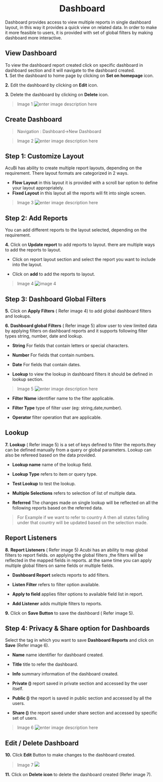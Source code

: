 <center><h1>Dashboard</h1></center>

Dashboard provides access to view multiple reports in single dashboard layout, in this way it provides a quick view on related data. In order to make it more feasible to users, it is provided with set of global filters by making dashboard more interactive.

## View Dashboard

 To view the dashboard report created click on specific dashboard in dashboard section and it will navigate to the dashboard created.  
**1.**  Set the dashboard to home page by clicking on **Set on homepage** icon.

**2.** Edit the dashboard by clicking on **Edit** icon.

**3.** Delete the dashboard by clicking on **Delete** icon.

> Image 1
![enter image description here](https://raw.githubusercontent.com/sv18042016/fp1/b56b16b1de0a7088433221a92efcb565b3baae2e/images/view%20-dash.png)

## Create Dashboard

> Navigation : Dashboard→New Dashboard

> Image 2
![enter image description here](https://raw.githubusercontent.com/sv18042016/fp1/20367797e10c5eabfec8ab65d23699fb34843101/images/dash.png)

 ## Step 1:  Customize Layout 
  
AcuBi has ability to create multiple report layouts, depending on the requirement. There layout formats are categorized in 2 ways.
- **Flow Layout** in this layout it is provided with a scroll bar option to define your layout appropriately.
- **Fixed Layout** in this layout all the reports will fit into single screen.
>Image 3
![enter image description here](https://raw.githubusercontent.com/sv18042016/fp1/4c3c6dabd96221095d0b54d5b2df37c49a919276/images/layout.png)

## Step 2: Add Reports

You can add different reports to the layout selected, depending on the requirement.

**4.** Click on **Update report** to add reports to layout. there are multiple ways to add the reports to layout.

- Click on report layout section and select the report you want to include into the layout.

- Click on **add**  to add the reports to layout. 

> Image 4
![image 4](https://raw.githubusercontent.com/sv18042016/fp1/ac1da552c0d05c08fa1aad5c0c1d07df190fd388/images/add_rep%5Borts.png)

## Step 3: Dashboard Global Filters

**5.**  Click on **Apply Filters** ( Refer image 4)
 to add global dashboard filters and lookups.
 
 **6.** **Dashboard global Filters** ( Refer image 5)
 allow user to view limited data by applying filters on dashboard reports and it supports following filter types string, number, date and lookup.

- **String** For fields that contain letters or special characters.

- **Number** For fields that contain numbers.

- **Date** For fields that contain dates.

- **Lookup** to view the lookup in dashboard filters it should be defined in lookup section.

> Image 5
![enter image description here](https://raw.githubusercontent.com/sv18042016/fp1/ac1da552c0d05c08fa1aad5c0c1d07df190fd388/images/dash_filters.png)

-   **Filter Name**  identifier name to the filter applicable.

-   **Filter Type**  type of filter user (eg: string,date,number).

-   **Operator**  filter operation that are applicable.

## Lookup   

**7.**   **Lookup** ( Refer image 5) is a set of keys defined to filter the reports.they can be defined manually from a query or global parameters. Lookup can also be refereed based on the data provided.
   -   **Lookup name**  name of the lookup field.
   
   -   **Lookup Type**  refers to item or query type.
   
   -   **Test Lookup**  to test the lookup.
   
   -   **Multiple Selections**  refers to selection of list of multiple data.
   
   -   **Referred** The changes made on single lookup will be reflected on all the following reports based on the referred data.
  >  For Example if we want to refer to country A then all states falling under that country will be updated based on the selection made.

  ## Report Listeners 

**8.**   **Report Listeners** ( Refer image 5)
  Acubi has an ability to map global filters to report fields. on applying the global filters ,the filters will be reflected in the mapped fields in reports. at the same time you can apply multiple global filters on same fields or multiple fields.

   -  **Dashboard Report**  selects reports to add filters.
   
   -   **Listen Filter**  refers to filter option available.
   
   -   **Apply to field**  applies filter options to available field list in report.
   
   - **Add Listener**  adds multiple filters to reports.
   
**9.**  Click on  **Save Button**  to save the dashboard
 ( Refer image 5).

## Step 4: Privacy & Share option for Dashboards 

Select the tag in which you want to save  **Dashboard Reports**  and click on  **Save** (Refer image 6).

-   **Name**  name identifier for dashboard created.

-   **Title**  title to refer the dashboard.

-   **Info**  summary information of the dashboard created.

-   **Private ()**  report saved in private section and accessed by the user itself.

-   **Public ()**  the report is saved in public section and accessed by all the users.

-   **Share ()**  the report saved under share section and accessed by specific set of users.

> Image 6
![enter image description here](https://raw.githubusercontent.com/sv18042016/fp1/0fb2c0fe9fbc99b6ac2cd3d818fe7533a74872b8/images/2018-02-06_16-09-56.png)

## Edit / Delete Dashboard

**10.** Click  **Edit**  Button to make changes to the dashboard created.

>Image 7
![](https://raw.githubusercontent.com/sv18042016/fp1/a739889b994c72f53a035bdab7b5641d6107687d/images/dash_edi3.png)

**11.** Click on  **Delete icon**  to delete the dashboard created (Refer image 7).

<!--stackedit_data:
eyJoaXN0b3J5IjpbLTIxMDk4NDY5OTEsMTc5ODE4MTg4NCwxNz
k4MTgxODg0LC0yNjY3MzI4ODUsLTE5Njc2Njk1NDAsLTc2Njcx
Mjk0OSwzMzg5MzQ1MCwxNTQ5MTg4MTUzLDMzODkzNDUwXX0=
-->
